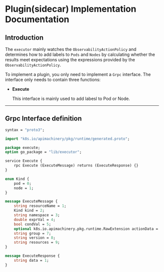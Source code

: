 # Plugin(sidecar) Implementation Documentation

## Introduction

The `executor` mainly watches the `ObservabilityActionPolicy` and determines how to add labels to `Pods` and `Nodes`
by calculating whether the results meet expectations using the expressions provided by the `ObservabilityActionPolicy`.

To implement a plugin, you only need to implement a `Grpc` interface. The interface only needs to contain three functions:


- **Execute**
    
    This interface is mainly used to add labesl to Pod or Node.

---

## Grpc Interface definition

```protobuf
syntax = "proto3";

import "k8s.io/apimachinery/pkg/runtime/generated.proto";

package execute;
option go_package = "lib/executor";

service Execute {
    rpc Execute (ExecuteMessage) returns (ExecuteResponse) {}
}

enum Kind {
    pod = 0;
    node = 1;
}

message ExecuteMessage {
    string resourceName = 1;
    Kind kind = 2;
    string namespace = 3;
    double exprVal = 4;
    bool condVal = 5;
    optional k8s.io.apimachinery.pkg.runtime.RawExtension actionData = 6;
    string group = 7;
    string version = 8;
    string resources = 9;
}

message ExecuteResponse {
    string data = 1;
}
```

